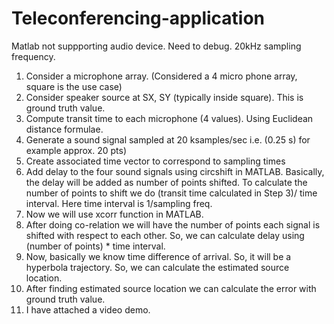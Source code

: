 # Teleconferencing-application
Matlab not suppporting audio device. Need to debug.
20kHz sampling frequency.
1.	Consider a microphone array. (Considered a 4 micro phone array, square is the use case)
2.	Consider speaker source at SX, SY (typically inside square). This is ground truth value.
3.	Compute transit time to each microphone (4 values). Using Euclidean distance formulae.
4.	Generate a sound signal sampled at 20 ksamples/sec i.e. (0.25 s) for example approx. 20 pts)
5.	Create associated time vector to correspond to sampling times
6.	Add delay to the four sound signals using circshift in MATLAB. Basically, the delay will be added as number of points shifted. To calculate the number of points to shift we do (transit time calculated in Step 3)/ time interval. Here time interval is 1/sampling freq.
7.	Now we will use xcorr function in MATLAB.
8.	After doing co-relation we will have the number of points each signal is shifted with respect to each other. So, we can calculate delay using (number of points) * time interval.
9.	Now, basically we know time difference of arrival. So, it will be a hyperbola trajectory. So, we can calculate the estimated source location.
10.	After finding estimated source location we can calculate the error with ground truth value.
11.	 I have attached a video demo.

